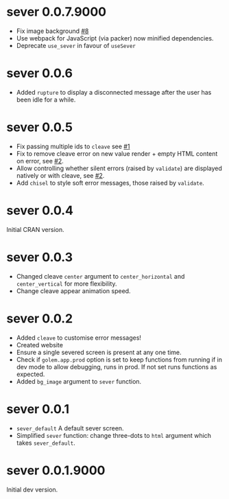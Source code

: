 # sever 0.0.7.9000

- Fix image background [#8](https://github.com/JohnCoene/sever/issues/8)
- Use webpack for JavaScript (via packer) now minified dependencies.
- Deprecate `use_sever` in favour of `useSever`

# sever 0.0.6

- Added `rupture` to display a disconnected message after the user has been idle for a while.

# sever 0.0.5

* Fix passing multiple ids to `cleave` see [#1](https://github.com/JohnCoene/sever/issues/1)
* Fix to remove cleave error on new value render + empty HTML content on error, see [#2](https://github.com/JohnCoene/sever/issues/2).
* Allow controlling whether silent errors (raised by `validate`) are displayed natively or with cleave, see [#2](https://github.com/JohnCoene/sever/issues/2).
* Add `chisel` to style soft error messages, those raised by `validate`.

# sever 0.0.4

Initial CRAN version.

# sever 0.0.3

- Changed cleave `center` argument to `center_horizontal` and `center_vertical` for more flexibility. 
- Change cleave appear animation speed.

# sever 0.0.2

- Added `cleave` to customise error messages!
- Created website
- Ensure a single severed screen is present at any one time.
- Check if `golem.app.prod` option is set to keep functions from running if in dev mode to allow debugging, runs in prod. If not set runs functions as expected.
- Added `bg_image` argument to `sever` function.

# sever 0.0.1

- `sever_default` A default sever screen.
- Simplified `sever` function: change three-dots to `html` argument which takes `sever_default`.

# sever 0.0.1.9000

Initial dev version.
